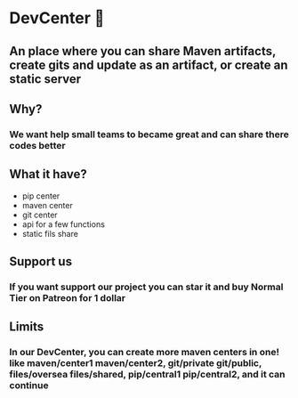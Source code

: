 # DevCenter 🏢

## An place where you can share Maven artifacts, create gits and update as an artifact, or create an static server

## Why?

### We want help small teams to became great and can share there codes better

## What it have?

- pip center
- maven center
- git center
- api for a few functions
- static fils share
  
## Support us

### If you want support our project you can star it and buy Normal Tier on Patreon for 1 dollar

## Limits

### In our DevCenter, you can create more maven centers in one! like maven/center1 maven/center2, git/private git/public, files/oversea files/shared, pip/central1 pip/central2, and it can continue
